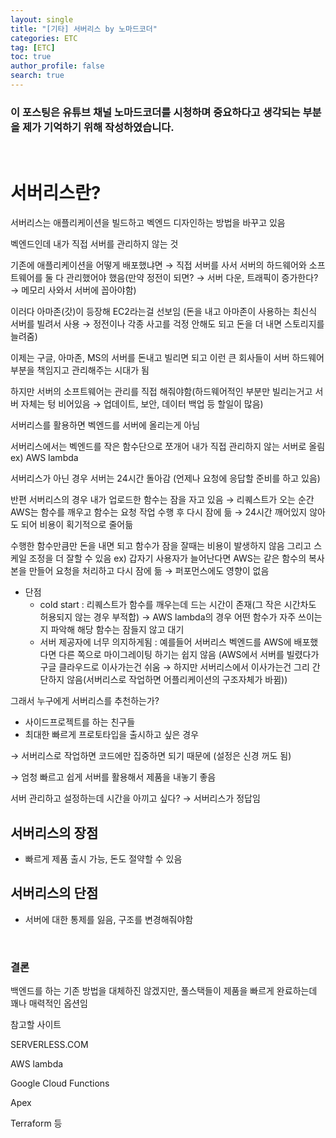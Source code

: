 ```yaml
---
layout: single
title: "[기타] 서버리스 by 노마드코더"
categories: ETC
tag: [ETC]
toc: true
author_profile: false
search: true
---
```


### 이 포스팅은 유튜브 채널 노마드코더를 시청하며 중요하다고 생각되는 부분을 제가 기억하기 위해 작성하였습니다.

<br/>

# 서버리스란?

서버리스는 애플리케이션을 빌드하고 벡엔드 디자인하는 방법을 바꾸고 있음

벡엔드인데 내가 직접 서버를 관리하지 않는 것

기존에 애플리케이션을 어떻게 배포했냐면 → 직접 서버를 사서 서버의 하드웨어와 소프트웨어를 둘 다 관리했어야 했음(만약 정전이 되면? → 서버 다운, 트래픽이 증가한다? → 메모리 사와서 서버에 꼽아야함)

이러다 아마존(갓)이 등장해 EC2라는걸 선보임 (돈을 내고 아마존이 사용하는 최신식 서버를 빌려서 사용 → 정전이나 각종 사고를 걱정 안해도 되고 돈을 더 내면 스토리지를 늘려줌)

이제는 구글, 아마존, MS의 서버를 돈내고 빌리면 되고 이런 큰 회사들이 서버 하드웨어 부분을 책임지고 관리해주는 시대가 됨

하지만 서버의 소프트웨어는 관리를 직접 해줘야함(하드웨어적인 부분만 빌리는거고 서버 자체는 텅 비어있음 → 업데이트, 보안, 데이터 백업 등 할일이 많음)

서버리스를 활용하면 벡엔드를 서버에 올리는게 아님

서버리스에서는 벡엔드를 작은 함수단으로 쪼개어 내가 직접 관리하지 않는 서버로 올림 ex) AWS lambda

서버리스가 아닌 경우 서버는 24시간 돌아감 (언제나 요청에 응답할 준비를 하고 있음)

반편 서버리스의 경우 내가 업로드한 함수는 잠을 자고 있음 → 리퀘스트가 오는 순간 AWS는 함수를 깨우고 함수는 요청 작업 수행 후 다시 잠에 듦 → 24시간 깨어있지 않아도 되어 비용이 획기적으로 줄어듦

수행한 함수만큼만 돈을 내면 되고 함수가 잠을 잘때는 비용이 발생하지 않음 그리고 스케일 조정을 더 잘할 수 있음 ex) 갑자기 사용자가 늘어난다면 AWS는 같은 함수의 복사본을 만들어 요청을 처리하고 다시 잠에 듦 → 퍼포먼스에도 영향이 없음

- 단점
  - cold start : 리퀘스트가 함수를 깨우는데 드는 시간이 존재(그 작은 시간차도 허용되지 않는 경우 부적합) → AWS lambda의 경우 어떤 함수가 자주 쓰이는지 파악해 해당 함수는 잠들지 않고 대기
  - 서버 제공자에 너무 의지하게됨 : 예를들어 서버리스 벡엔드를 AWS에 배포했다면 다른 쪽으로 마이그레이팅 하기는 쉽지 않음 (AWS에서 서버를 빌렸다가 구글 클라우드로 이사가는건 쉬움 → 하지만 서버리스에서 이사가는건 그리 간단하지 않음(서버리스로 작업하면 어플리케이션의 구조자체가 바뀜))

그래서 누구에게 서버리스를 추천하는가?

- 사이드프로젝트를 하는 친구들
- 최대한 빠르게 프로토타입을 출시하고 싶은 경우

→ 서버리스로 작업하면 코드에만 집중하면 되기 때문에 (설정은 신경 꺼도 됨)

→ 엄청 빠르고 쉽게 서버를 활용해서 제품을 내놓기 좋음

서버 관리하고 설정하는데 시간을 아끼고 싶다? → 서버리스가 정답임

## 서버리스의 장점

- 빠르게 제품 출시 가능, 돈도 절약할 수 있음

## 서버리스의 단점

- 서버에 대한 통제를 잃음, 구조를 변경해줘야함

<br/>

### 결론

백엔드를 하는 기존 방법을 대체하진 않겠지만, 풀스택들이 제품을 빠르게 완료하는데 꽤나 매력적인 옵션임

참고할 사이트

SERVERLESS.COM

AWS lambda

Google Cloud Functions

Apex

Terraform 등
